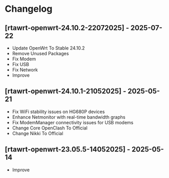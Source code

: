 # Changelog

## [rtawrt-openwrt-24.10.2-22072025] - 2025-07-22
- Update OpenWrt To Stable 24.10.2
- Remove Unused Packages
- Fix Modem
- Fix USB
- Fix Network
- Improve

## [rtawrt-openwrt-24.10.1-21052025] - 2025-05-21
- Fix WiFi stability issues on HG680P devices
- Enhance Netmonitor with real-time bandwidth graphs
- Fix ModemManager connectivity issues for USB modems
- Change Core OpenClash To Official
- Change Nikki To Official

## [rtawrt-openwrt-23.05.5-14052025] - 2025-05-14
- Improve